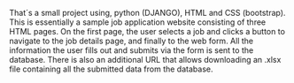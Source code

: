 That´s a small project using, python (DJANGO), HTML and CSS (bootstrap).
This is essentially a sample job application website consisting of three HTML pages.
On the first page, the user selects a job and clicks a button to navigate to the job details page, and finally to the web form.
All the information the user fills out and submits via the form is sent to the database.
There is also an additional URL that allows downloading an .xlsx file containing all the submitted data from the database.
